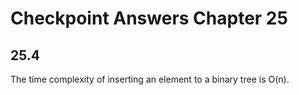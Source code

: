 # Checkpoint Answers Chapter 25 #
## 25.4 ##
The time complexity of inserting an element to a binary tree is O(n).  
